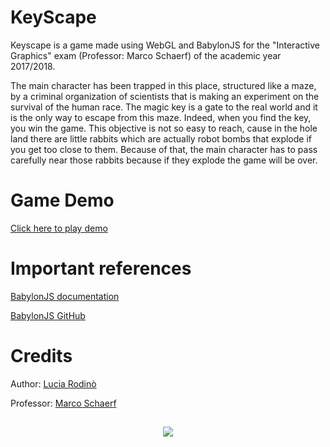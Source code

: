 # KeyScape

Keyscape is a game made using WebGL and BabylonJS for the "Interactive Graphics" exam 
(Professor: Marco Schaerf) of the academic year 2017/2018.

The main character has been trapped in this place, structured like a maze,
by a criminal organization of scientists that is making an experiment on the survival of the human race.
The magic key is a gate to the real world and it is the only way to escape from this maze. 
Indeed, when you find the key, you win the game. 
This objective is not so easy to reach, cause in the hole land there are little rabbits which are actually robot bombs
that explode if you get too close to them. 
Because of that, the main character has to pass carefully near those rabbits because if they explode the game will be over.

# Game Demo

[Click here to play demo](https://marcoschaerfcourses.github.io/keyscape/)

# Important references

[BabylonJS documentation](https://doc.babylonjs.com)

[BabylonJS GitHub](https://github.com/BabylonJS/Babylon.js)

# Credits

Author: [Lucia Rodinò](https://www.linkedin.com/in/lucia-rodinò-b5019815b/)

Professor: [Marco Schaerf](https://www.linkedin.com/in/marco-schaerf-0723271a/)

##
<p align=center><a href="url"><img src="https://preview.ibb.co/ebyZCo/logo_rosso_sapienza.png" ></p>

